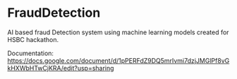 # FraudDetection
AI based fraud Detection system using machine learning models created for HSBC hackathon. 

Documentation: https://docs.google.com/document/d/1pPERFdZ9DQ5mrIvmi7dzjJMGlPf8vGkHXWbHTwCjKRA/edit?usp=sharing
